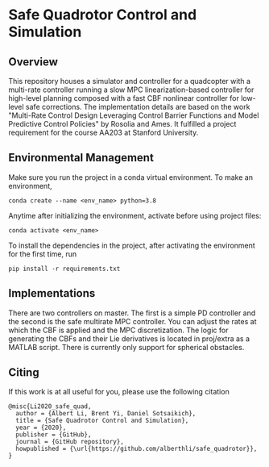 # Safe Quadrotor Control and Simulation

## Overview
This repository houses a simulator and controller for a quadcopter with a multi-rate controller running a slow MPC linearization-based controller for high-level planning composed with a fast CBF nonlinear controller for low-level safe corrections. The implementation details are based on the work "Multi-Rate Control Design Leveraging Control Barrier Functions and Model Predictive Control Policies" by Rosolia and Ames. It fulfilled a project requirement for the course AA203 at Stanford University.

## Environmental Management
Make sure you run the project in a conda virtual environment. To make an environment,
```
conda create --name <env_name> python=3.8
```
Anytime after initializing the environment, activate before using project files:
```
conda activate <env_name>
```
To install the dependencies in the project, after activating the environment for the first time, run
```
pip install -r requirements.txt
```

## Implementations
There are two controllers on master. The first is a simple PD controller and the second is the safe multirate MPC controller. You can adjust the rates at which the CBF is applied and the MPC discretization. The logic for generating the CBFs and their Lie derivatives is located in proj/extra as a MATLAB script. There is currently only support for spherical obstacles.

## Citing
If this work is at all useful for you, please use the following citation
```
@misc{Li2020_safe_quad,
  author = {Albert Li, Brent Yi, Daniel Sotsaikich},
  title = {Safe Quadrotor Control and Simulation},
  year = {2020},
  publisher = {GitHub},
  journal = {GitHub repository},
  howpublished = {\url{https://github.com/alberthli/safe_quadrotor}},
}
```
